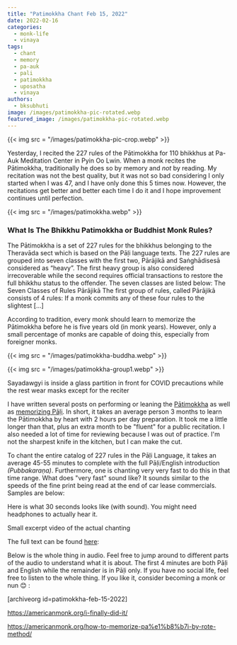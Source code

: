 ```yaml
---
title: "Patimokkha Chant Feb 15, 2022"
date: 2022-02-16
categories: 
  - monk-life
  - vinaya
tags: 
  - chant
  - memory
  - pa-auk
  - pali
  - patimokkha
  - uposatha
  - vinaya
authors: 
  - bksubhuti
image: /images/patimokkha-pic-rotated.webp
featured_image: /images/patimokkha-pic-rotated.webp
---
```


{{< img src = "/images/patimokkha-pic-crop.webp" >}}

Yesterday, I recited the 227 rules of the Pātimokkha for 110 bhikkhus at Pa-Auk Meditation Center in Pyin Oo Lwin. When a monk recites the Pātimokkha, traditionally he does so by memory and _not_ by reading. My recitation was not the best quality, but it was not so bad considering I only started when I was 47, and I have only done this 5 times now. However, the recitations get better and better each time I do it and I hope improvement continues until perfection.

{{< img src = "/images/patimokkha.webp" >}}

### What Is The Bhikkhu Patimokkha or Buddhist Monk Rules?

The Pātimokkha is a set of 227 rules for the bhikkhus belonging to the Theravāda sect which is based on the Pāḷi language texts. The 227 rules are grouped into seven classes with the first two, Pārājikā and Saṅghādisesā considered as “heavy”. The first heavy group is also considered irrecoverable while the second requires official transactions to restore the full bhikkhu status to the offender. The seven classes are listed below: The Seven Classes of Rules Pārājikā The first group of rules, called Pārājikā consists of 4 rules: If a monk commits any of these four rules to the slightest \[…\]

According to tradition, every monk should learn to memorize the Pātimokkha before he is five years old (in monk years). However, only a small percentage of monks are capable of doing this, especially from foreigner monks.

{{< img src = "/images/patimokkha-buddha.webp" >}}

{{< img src = "/images/patimokkha-group1.webp" >}}

Sayadawgyi is inside a glass partition in front for COVID precautions while the rest wear masks except for the reciter

I have written several posts on performing or leaning the [Pātimokkha](https://americanmonk.org/i-finally-did-it/) as well as [memorizing Pāḷi](https://americanmonk.org/how-to-memorize-pa%e1%b8%b7i-by-rote-method/). In short, it takes an average person 3 months to learn the Pātimokkha by heart with 2 hours per day preparation. It took me a little longer than that, plus an extra month to be "fluent" for a public recitation. I also needed a lot of time for reviewing because I was out of practice. I'm not the sharpest knife in the kitchen, but I can make the cut.

To chant the entire catalog of 227 rules in the Pāḷi Language, it takes an average 45-55 minutes to complete with the full Pāḷi/English introduction _(Pubbakaraṇa)_. Furthermore, one is chanting very very fast to do this in that time range. What does "very fast" sound like? It sounds similar to the speeds of the fine print being read at the end of car lease commercials. Samples are below:

Here is what 30 seconds looks like (with sound). You might need headphones to actually hear it.

Small excerpt video of the actual chanting

The full text can be found [here](assets/PatimokkhaRomanOnly.pdf):

Below is the whole thing in audio. Feel free to jump around to different parts of the audio to understand what it is about. The first 4 minutes are both Pāḷi and English while the remainder is in Pāḷi only. If you have no social life, feel free to listen to the whole thing. If you like it, consider becoming a monk or nun 😊 :

\[archiveorg id=patimokkha-feb-15-2022\]

https://americanmonk.org/i-finally-did-it/

https://americanmonk.org/how-to-memorize-pa%e1%b8%b7i-by-rote-method/
